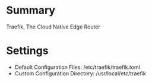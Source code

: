 # Summary

Traefik, The Cloud Native Edge Router

# Settings

- Default Configuration Files: /etc/traefik/traefik.toml
- Custom Configuration Directory: /usr/local/etc/traefik
